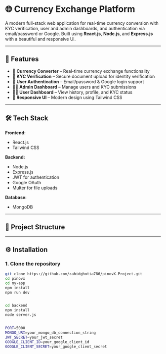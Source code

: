 # 🌐 Currency Exchange Platform

A modern full-stack web application for real-time currency conversion with KYC verification, user and admin dashboards, and authentication via email/password or Google. Built using **React.js**, **Node.js**, and **Express.js** with a beautiful and responsive UI.

---

## 🚀 Features

- 🔄 **Currency Converter** – Real-time currency exchange functionality
- 🔐 **KYC Verification** – Secure document upload for identity verification
- 👤 **User Authentication** – Email/password & Google login support
- 🧑‍💼 **Admin Dashboard** – Manage users and KYC submissions
- 🧑‍💻 **User Dashboard** – View history, profile, and KYC status
- 🎨 **Responsive UI** – Modern design using Tailwind CSS

---

## 🛠️ Tech Stack

**Frontend:**
- React.js
- Tailwind CSS

**Backend:**
- Node.js
- Express.js
- JWT for authentication
- Google OAuth
- Multer for file uploads

**Database:**
- MongoDB

---

## 📂 Project Structure


---

## ⚙️ Installation

### 1. Clone the repository

```bash
git clone https://github.com/zahidghotia786/pinovX-Project.git
cd pinovx
cd my-app
npm install
npm run dev


cd backend
npm install
node server.js


PORT=5000
MONGO_URI=your_mongo_db_connection_string
JWT_SECRET=your_jwt_secret
GOOGLE_CLIENT_ID=your_google_client_id
GOOGLE_CLIENT_SECRET=your_google_client_secret

